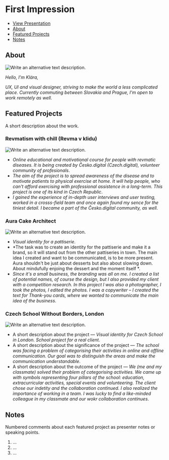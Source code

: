 # First Impression

<!-- This is a comment, only visible to the author: Add a link to your presentation. -->
<!-- Presentations do not need to be a PDF, you may link elsewhere, such as Figma, YouTube, etc. -->
<!-- Consider adding navigation to each section (About, Featured Projects, Notes, etc.) -->

- [View Presentation](img/surname-draft-first-impression-2023.pdf)
- [About](#about)
- [Featured Projects](#featured-projects)
- [Notes](#notes)

## About

<!-- Consider including a headshot. We’re not designing, so keep the image width/height around 320px x 320px (square). Replace "surname" with your surname in the file name. -->

![Write an alternative text description.](img/surname-headshot.jpg)

_Hello, I’m Klára,_

_UX, UI and visual designer, striving to make the world a less complicated place. Currently commuting between Slovakia and Prague, I'm open to work remotely as well._

## Featured Projects

A short description about the work.

### Revmatism with chill (Revma v klidu)

<!-- Use a static poster image or animated GIF, but no video files. Again, keep the image width/height manageable, around 1280x x 720px (16:9 aspect ratio), or a max-width of 1280px. -->

![Write an alternative text description.](img/featured-project-01.png)

- *Online educational and motivational course for people with revmatic diseases. It is being created by Česko.digital (Czech.digital), volunteer community of profesionals*.
- *The aim of the project is to spread awareness of the disease and to motivate patients to physical exercise at home. It will help people, who can't afford exercising with professional assistence in a long-term. This project is one of its kind in Czech Republic*.
- *I gained the experience of in-depth user interviews and user testing, worked in a crosss-field team and once again found my sence for the tiniest detail. I became a part of the Česko.digital community, as well*.

### Aura Cake Architect

<!-- Use a static poster image or animated GIF, but no video files. Again, keep the image width/height manageable, around 1280x x 720px (16:9 aspect ratio), or a max-width of 1280px. -->

![Write an alternative text description.](img/featured-project-01.png)

- *Visual identity for a pattiserie*.
- *The task was to create an identity for the pattiserie and make it a brand, so it will stand out from the other pattiseries in town. The main idea I created and want to be communicated, is to be more present. Aura shouldn't be just about desserts but also about slowing down. About mindufully enjoing the dessert and the moment itself *.
- *Since it's a small business, the branding was all on me. I created a list of potential names, of course the design, but I also provided my client with a competition research. In this project I was also a photographer, I took the photos, I edited the photos. I was a copywriter – I created the text for Thank-you cards, where we wanted to communicate the main idea of the business*.

### Czech School Without Borders, London

<!-- Use a static poster image or animated GIF, but no video files. Again, keep the image width/height manageable, around 1280x x 720px (16:9 aspect ratio), or a max-width of 1280px. -->

![Write an alternative text description.](img/featured-project-01.png)

- A short description about the project — *Visual identity for Czech School in London. School project for a real client*.
- A short description about the significance of the project — *The school was facing a problem of categorising their activities in online and offline communication. Our goal was to distinguish the areas and make the communication understandable*.
- A short description about the outcome of the project — *We (me and my classmate) solved their problem of categorising activities. We came up with symbols representing four pillars of the school: education, extracurricular activities, special events and volunteering. The client chose our indetity and the collaboration continued. I also realized the importance of working in a team. I was lucky to find a like-minded colleague in my classmate and our wokr collaboration continues*.

## Notes

Numbered comments about each featured project as presenter notes or speaking points.

1. …
2. …
3. …
<!-- And so on. -->
